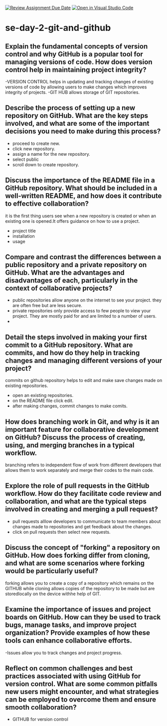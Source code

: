 [![Review Assignment Due Date](https://classroom.github.com/assets/deadline-readme-button-22041afd0340ce965d47ae6ef1cefeee28c7c493a6346c4f15d667ab976d596c.svg)](https://classroom.github.com/a/8wgCKhpZ)
[![Open in Visual Studio Code](https://classroom.github.com/assets/open-in-vscode-2e0aaae1b6195c2367325f4f02e2d04e9abb55f0b24a779b69b11b9e10269abc.svg)](https://classroom.github.com/online_ide?assignment_repo_id=18394809&assignment_repo_type=AssignmentRepo)
# se-day-2-git-and-github
## Explain the fundamental concepts of version control and why GitHub is a popular tool for managing versions of code. How does version control help in maintaining project integrity?
-VERSION CONTROL helps in updating and tracking changes of existing versions of code by allowing users to make changes which improves integrity of projects.
-GIT HUB allows storage of GIT repositories.
## Describe the process of setting up a new repository on GitHub. What are the key steps involved, and what are some of the important decisions you need to make during this process?
- proceed to create new.
- click new repository.
- assign a name for the new repository.
- select public
- scroll down to create repository.
## Discuss the importance of the README file in a GitHub repository. What should be included in a well-written README, and how does it contribute to effective collaboration?
it is the first thing users see when a new repository is created or when an existing one is opened.It offers guidance on how to use a project.
* project title
* installation
* usage

## Compare and contrast the differences between a public repository and a private repository on GitHub. What are the advantages and disadvantages of each, particularly in the context of collaborative projects?
* public repositories allow anyone on the internet to see your project. they are often free but are less secure.
* private repositories only provide access to few people to view your project. They are mostly paid for and are limited to a number of users.
* 

## Detail the steps involved in making your first commit to a GitHub repository. What are commits, and how do they help in tracking changes and managing different versions of your project?
commits on github repository helps to edit and make save changes made on existing repositories.
* open an existing repositories.
* on the README file click edit.
* after making changes, commit changes to make comits.
  
  

## How does branching work in Git, and why is it an important feature for collaborative development on GitHub? Discuss the process of creating, using, and merging branches in a typical workflow.
branching refers to independent flow of work from different developers that allows them to work separately and merge their codes to the main code.

## Explore the role of pull requests in the GitHub workflow. How do they facilitate code review and collaboration, and what are the typical steps involved in creating and merging a pull request?
* pull requests alllow developers to communicate to team members about changes made to repositories and get feedback about the changes.
* click on pull requests then select new requests.

## Discuss the concept of "forking" a repository on GitHub. How does forking differ from cloning, and what are some scenarios where forking would be particularly useful?
forking allows you to create a copy of a repository which remains on the GITHUB while cloning allows copies of the repository to be made but are storedlocally on the device withhe help of GIT.
## Examine the importance of issues and project boards on GitHub. How can they be used to track bugs, manage tasks, and improve project organization? Provide examples of how these tools can enhance collaborative efforts.
-Issues allow you to track changes and project progress.


## Reflect on common challenges and best practices associated with using GitHub for version control. What are some common pitfalls new users might encounter, and what strategies can be employed to overcome them and ensure smooth collaboration?
* GITHUB for version control 
